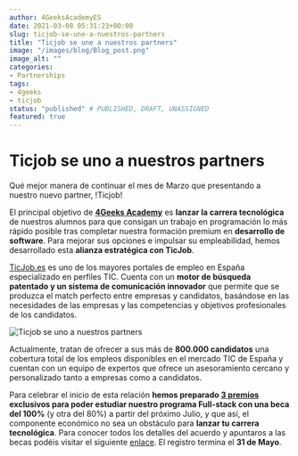 ```yaml
---
author: 4GeeksAcademyES
date: 2021-03-08 05:31:23+00:00
slug: ticjob-se-une-a-nuestros-partners
title: "Ticjob se une a nuestros partners"
image: "/images/blog/Blog_post.png"
image_alt: ""
categories:
- Partnerships
tags:
- 4geeks
- ticjob
status: "published" # PUBLISHED, DRAFT, UNASSIGNED
featured: true
---
```



# Ticjob se uno a nuestros partners

Qué mejor manera de continuar el mes de Marzo que presentando a nuestro nuevo partner, !Ticjob!

El principal objetivo de **[4Geeks Academy](/)** es **lanzar la carrera tecnológica** de nuestros alumnos para que consigan un trabajo en programación lo más rápido posible tras completar nuestra formación premium en **desarrollo de software**. Para mejorar sus opciones e impulsar su empleabilidad, hemos desarrollado esta **alianza estratégica con TicJob**.

[TicJob.es](http://ticjob.es/) es uno de los mayores portales de empleo en España especializado en perfiles TIC. Cuenta con un **motor de búsqueda patentado y un sistema de comunicación innovador** que permite que se produzca el match perfecto entre empresas y candidatos, basándose en las necesidades de las empresas y las competencias y objetivos profesionales de los candidatos.

![Ticjob se uno a nuestros partners](https://github.com/4GeeksAcademy/website-v2/blob/master/static/images/blog/ARTE_BLOG.png?raw=true)

Actualmente, tratan de ofrecer a sus más de **800.000 candidatos** una cobertura total de los empleos disponibles en el mercado TIC de España y cuentan con un equipo de expertos que ofrece un asesoramiento cercano y personalizado tanto a empresas como a candidatos.

Para celebrar el inicio de esta relación **hemos preparado [3 premios](https://ticjob.es/esp/trabajo/desarrollador-programador-fullstack-beca-100/46577) exclusivos para poder estudiar nuestro programa Full-stack con una beca del 100%** (y otra del 80%) a partir del próximo Julio, y que así, el componente económico no sea un obstáculo para **lanzar tu carrera tecnológica**. Para conocer todos los detalles del acuerdo y apuntaros a las becas podéis visitar el siguiente [enlace](https://blog.ticjob.es/presentamos-a-nuestro-nuevo-partner-4geeks-academy/). El registro termina el **31 de Mayo**.
